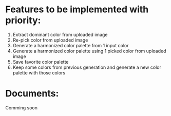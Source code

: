 <h1>Features to be implemented with priority:</h1>
<ol>
    <li>Extract dominant color from uploaded image</li>
    <li>Re-pick color from uploaded image</li>
    <li>Generate a harmonized color palette from 1 input color</li>
    <li>Generate a harmonized color palette using 1 picked color from uploaded image</li>
    <li>Save favorite color palette</li>
    <li>Keep some colors from previous generation and generate a new color palette with those colors</li>
</ol>

<h1>Documents:</h1>
<p>Comming soon</p>
